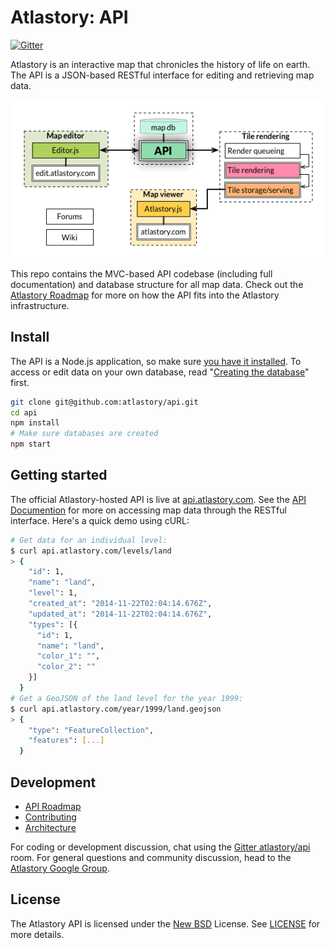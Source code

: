 # Atlastory: API

[![Gitter](https://badges.gitter.im/Join%20Chat.svg)](https://gitter.im/atlastory/api?utm_source=badge&utm_medium=badge&utm_campaign=pr-badge&utm_content=badge)

Atlastory is an interactive map that chronicles the history of life on earth. The API is a JSON-based RESTful interface for editing and retrieving map data.

![](https://github.com/atlastory/ideology/blob/master/_img/Atlastory-Stack-API.png?raw=true)

This repo contains the MVC-based API codebase (including full documentation) and database structure for all map data. Check out the [Atlastory Roadmap](https://github.com/atlastory/ideology/blob/master/Roadmap.md) for more on how the API fits into the Atlastory infrastructure.

## Install

The API is a Node.js application, so make sure [you have it installed](http://anotheruiguy.gitbooks.io/nodeexpreslibsass_from-scratch/content/node-npm.html). To access or edit data on your own database, read "[Creating the database](https://github.com/atlastory/api/blob/master/db/README.md)" first.

```sh
git clone git@github.com:atlastory/api.git
cd api
npm install
# Make sure databases are created
npm start
```

## Getting started

The official Atlastory-hosted API is live at [api.atlastory.com](http://api.atlastory.com/). See the [API Documention](./docs/INTRO.md) for more on accessing map data through the RESTful interface. Here's a quick demo using cURL:

```sh
# Get data for an individual level:
$ curl api.atlastory.com/levels/land
> {
    "id": 1,
    "name": "land",
    "level": 1,
    "created_at": "2014-11-22T02:04:14.676Z",
    "updated_at": "2014-11-22T02:04:14.676Z",
    "types": [{
      "id": 1,
      "name": "land",
      "color_1": "",
      "color_2": ""
    }]
  }
# Get a GeoJSON of the land level for the year 1999:
$ curl api.atlastory.com/year/1999/land.geojson
> {
    "type": "FeatureCollection",
    "features": [...]
  }

```

## Development

* [API Roadmap](ROADMAP.md)
* [Contributing](CONTRIBUTING.md)
* [Architecture](ARCHITECTURE.md)

For coding or development discussion, chat using the [Gitter atlastory/api](https://gitter.im/atlastory/api) room. For general questions and community discussion, head to the [Atlastory Google Group](http://forum.atlastory.com/).

## License

The Atlastory API is licensed under the [New BSD](http://opensource.org/licenses/BSD-3-Clause) License. See [LICENSE](LICENSE) for more details.
